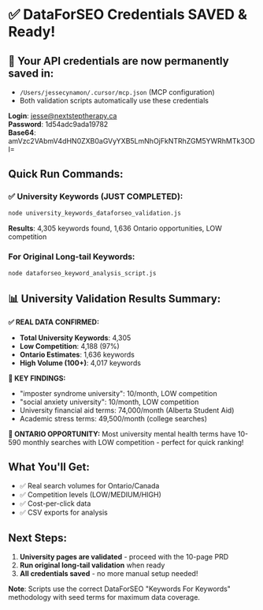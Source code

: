 # ✅ DataForSEO Credentials SAVED & Ready!

## 🚀 Your API credentials are now permanently saved in:
- `/Users/jessecynamon/.cursor/mcp.json` (MCP configuration)
- Both validation scripts automatically use these credentials

**Login**: jesse@nextsteptherapy.ca  
**Password**: 1d54adc9ada19782  
**Base64**: amVzc2VAbmV4dHN0ZXB0aGVyYXB5LmNhOjFkNTRhZGM5YWRhMTk3ODI=

## Quick Run Commands:

### ✅ University Keywords (JUST COMPLETED):
```bash
node university_keywords_dataforseo_validation.js
```
**Results**: 4,305 keywords found, 1,636 Ontario opportunities, LOW competition

### For Original Long-tail Keywords:
```bash
node dataforseo_keyword_analysis_script.js
```

## 📊 University Validation Results Summary:

**✅ REAL DATA CONFIRMED:**
- **Total University Keywords**: 4,305
- **Low Competition**: 4,188 (97%)
- **Ontario Estimates**: 1,636 keywords
- **High Volume (100+)**: 4,017 keywords

**🎯 KEY FINDINGS:**
- "imposter syndrome university": 10/month, LOW competition
- "social anxiety university": 10/month, LOW competition
- University financial aid terms: 74,000/month (Alberta Student Aid)
- Academic stress terms: 49,500/month (college searches)

**🍁 ONTARIO OPPORTUNITY:**
Most university mental health terms have 10-590 monthly searches with LOW competition - perfect for quick ranking!

## What You'll Get:
- ✅ Real search volumes for Ontario/Canada
- ✅ Competition levels (LOW/MEDIUM/HIGH)  
- ✅ Cost-per-click data
- ✅ CSV exports for analysis

## Next Steps:
1. **University pages are validated** - proceed with the 10-page PRD
2. **Run original long-tail validation** when ready
3. **All credentials saved** - no more manual setup needed!

**Note**: Scripts use the correct DataForSEO "Keywords For Keywords" methodology with seed terms for maximum data coverage.